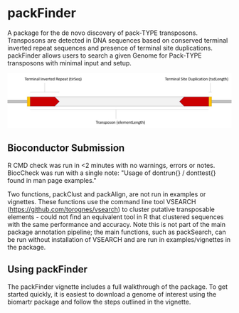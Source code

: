# packFinder
A package for the de novo discovery of pack-TYPE transposons. Transposons are detected in DNA sequences based on conserved terminal inverted repeat sequences and presence of terminal site duplications. packFinder allows users to search a given Genome for Pack-TYPE transposons with minimal input and setup.

![**Important structural features of Pack-TYPE transposons**](vignettes/tirSeq.jpg)

## Bioconductor Submission
R CMD check was run in <2 minutes with no warnings, errors or notes. BiocCheck was run with a single note: 
"Usage of dontrun{} / donttest{} found in man page examples."

Two functions, packClust and packAlign, are not run in examples or vignettes. These functions use the command line tool VSEARCH (https://github.com/torognes/vsearch) to cluster putative transposable elements - could not find an equivalent tool in R that clustered sequences with the same performance and accuracy. Note this is not part of the main package annotation pipeline; the main functions, such as packSearch, can be run without installation of VSEARCH and are run in examples/vignettes in the package. 

## Using packFinder
The packFinder vignette includes a full walkthrough of the package. To get started quickly, it is easiest to download a genome of interest using the biomartr package and follow the steps outlined in the vignette. 

